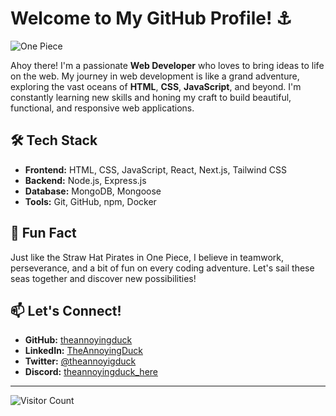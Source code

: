 # Welcome to My GitHub Profile! ⚓

![One Piece](https://media.giphy.com/media/l0HlQ7LRalGRdd75K/giphy.gif)

Ahoy there! I'm a passionate **Web Developer** who loves to bring ideas to life on the web. My journey in web development is like a grand adventure, exploring the vast oceans of **HTML**, **CSS**, **JavaScript**, and beyond. I'm constantly learning new skills and honing my craft to build beautiful, functional, and responsive web applications.

## 🛠 Tech Stack
- **Frontend:** HTML, CSS, JavaScript, React, Next.js, Tailwind CSS
- **Backend:** Node.js, Express.js
- **Database:** MongoDB, Mongoose
- **Tools:** Git, GitHub, npm, Docker

## 🌟 Fun Fact
Just like the Straw Hat Pirates in One Piece, I believe in teamwork, perseverance, and a bit of fun on every coding adventure. Let's sail these seas together and discover new possibilities!

## 📫 Let's Connect!
- **GitHub:** [theannoyingduck](https://github.com/theannoyingduck)
- **LinkedIn:** [TheAnnoyingDuck](https://www.linkedin.com/in/TheAnnoyingDuck)
- **Twitter:** [@theannoyigduck](https://twitter.com/theannoyigduck)
- **Discord:** [theannoyingduck_here](https://discord.com/users/theannoyingduck_here)

---

![Visitor Count](https://komarev.com/ghpvc/?username=theannoyingduck&color=blue)
